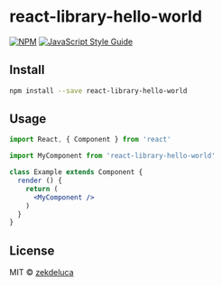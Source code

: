 # react-library-hello-world

> 

[![NPM](https://img.shields.io/npm/v/react-library-hello-world.svg)](https://www.npmjs.com/package/react-library-hello-world) [![JavaScript Style Guide](https://img.shields.io/badge/code_style-standard-brightgreen.svg)](https://standardjs.com)

## Install

```bash
npm install --save react-library-hello-world
```

## Usage

```jsx
import React, { Component } from 'react'

import MyComponent from 'react-library-hello-world'

class Example extends Component {
  render () {
    return (
      <MyComponent />
    )
  }
}
```

## License

MIT © [zekdeluca](https://github.com/zekdeluca)
